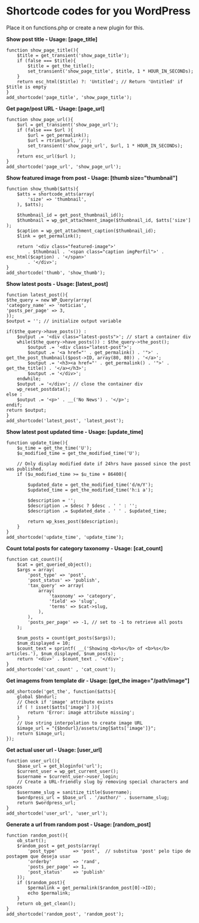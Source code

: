# Shortcode codes for you WordPress

Place it on functions.php or create a new plugin for this.

**Show post title - Usage: [page_title]**

    function show_page_title(){
        $title = get_transient('show_page_title');
        if (false === $title){
            $title = get_the_title();
            set_transient('show_page_title', $title, 1 * HOUR_IN_SECONDs);
        }
        return esc_html($title) ?: 'Untitled'; // Return 'Untitled' if $title is empty
    }
    add_shortcode('page_title', 'show_page_title');

**Get page/post URL - Usage: [page_url]**

    function show_page_url(){
        $url = get_transient('show_page_url');
        if (false === $url ){
            $url = get_permalink();
            $url = rtrim($url, '/');
            set_transient('show_page_url', $url, 1 * HOUR_IN_SECONDs);
        }
        return esc_url($url );
    }
    add_shortcode('page_url', 'show_page_url');

**Show featured image from post - Usage: [thumb size="thumbnail"]**

    function show_thumb($atts){
        $atts = shortcode_atts(array(
            'size' => 'thumbnail',
        ), $atts);

        $thumbnail_id = get_post_thumbnail_id();
        $thumbnail = wp_get_attachment_image($thumbnail_id, $atts['size'] );
        $caption = wp_get_attachment_caption($thumbnail_id);
        $link = get_permalink();

        return '<div class="featured-image">'
            . $thumbnail . '<span class="caption imgPerfil">' . esc_html($caption) . '</span>'
            . '</div>';
    }
    add_shortcode('thumb', 'show_thumb');

**Show latest posts - Usage: [latest_post]**

    function latest_post(){
    $the_query = new WP_Query(array(
    'category_name' => 'noticias',
    'posts_per_page' => 3,
    ));
    $output = ''; // initialize output variable

    if($the_query->have_posts()) :
        $output .= '<div class="latest-posts">'; // start a container div
        while($the_query->have_posts()) : $the_query->the_post();
            $output .= '<div class="latest-post">';
            $output .= '<a href="' . get_permalink() . '">' . get_the_post_thumbnail($post->ID, array(80, 80)) . '</a>';
            $output .= '<h3><a href="' . get_permalink() . '">' . get_the_title() . '</a></h3>';
            $output .= '</div>';
        endwhile;
        $output .= '</div>'; // close the container div
        wp_reset_postdata();
    else :
        $output .= '<p>' . __('No News') . '</p>';
    endif;
    return $output;
    }
    add_shortcode('latest_post', 'latest_post');

**Show latest post updated time - Usage: [update_time]**

    function update_time(){
        $u_time = get_the_time('U');
        $u_modified_time = get_the_modified_time('U');
        
        // Only display modified date if 24hrs have passed since the post was published.
        if ($u_modified_time >= $u_time + 86400){
            
            $updated_date = get_the_modified_time('d/m/Y');
            $updated_time = get_the_modified_time('h:i a');
            
            $description = '';
            $description .= $desc ? $desc . ' ' : '';
            $description .= $updated_date . ' ' . $updated_time;
            
            return wp_kses_post($description);
        }
    }
    add_shortcode('update_time', 'update_time');

**Count total posts for category taxonomy - Usage: [cat_count]**

    function cat_count(){
        $cat = get_queried_object();
        $args = array(
            'post_type' => 'post',
            'post_status' => 'publish',
            'tax_query' => array(
                array(
                    'taxonomy' => 'category',
                    'field' => 'slug',
                    'terms' => $cat->slug,
                ),
            ),
            'posts_per_page' => -1, // set to -1 to retrieve all posts
        );

        $num_posts = count(get_posts($args));
        $num_displayed = 10;
        $count_text = sprintf( __('Showing <b>%s</b> of <b>%s</b> articles.'), $num_displayed, $num_posts);
        return '<div>' . $count_text . '</div>';
    }
    add_shortcode('cat_count' , 'cat_count');

**Get imagems from template dir - Usage: [get_the image="/path/image"]**

    add_shortcode('get_the', function($atts){
        global $bndurl;
        // Check if 'image' attribute exists
        if ( ! isset($atts['image'] )){
            return 'Error: image attribute missing';
        }
        // Use string interpolation to create image URL
        $image_url = "{$bndurl}/assets/img{$atts['image']}";
        return $image_url;
    });


**Get actual user url - Usage: [user_url]**

    function user_url(){
        $base_url = get_bloginfo('url');
        $current_user = wp_get_current_user();
        $username = $current_user->user_login;
        // Create a URL-friendly slug by removing special characters and spaces
        $username_slug = sanitize_title($username);
        $wordpress_url = $base_url . '/author/' . $username_slug;
        return $wordpress_url;
    }
    add_shortcode('user_url', 'user_url');

**Generate a url from random post - Usage: [random_post]**

    function random_post(){
        ob_start();
        $random_post = get_posts(array(
            'post_type'      => 'post',  // substitua 'post' pelo tipo de postagem que deseja usar
            'orderby'        => 'rand',
            'posts_per_page' => 1,
            'post_status'    => 'publish'
        ));
        if ($random_post){
            $permalink = get_permalink($random_post[0]->ID);
            echo $permalink;
        }
        return ob_get_clean();
    }
    add_shortcode('random_post', 'random_post');